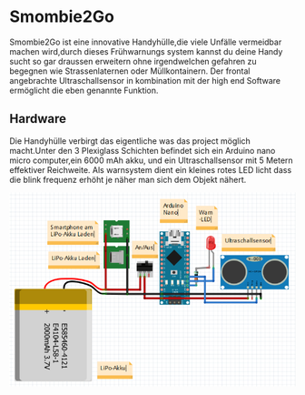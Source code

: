 # Smombie2Go
Smombie2Go ist eine innovative Handyhülle,die viele Unfälle vermeidbar machen wird,durch dieses Frühwarnungs system kannst du deine Handy sucht so gar draussen erweitern ohne irgendwelchen gefahren zu begegnen wie Strassenlaternen oder Müllkontainern.
Der frontal angebrachte Ultraschallsensor in kombination mit der high end Software ermöglicht die  eben genannte Funktion.

## Hardware
Die Handyhülle verbirgt das eigentliche was das project möglich macht.Unter den 3 Plexiglass Schichten befindet sich ein Arduino nano micro computer,ein 6000 mAh akku, und ein Ultraschallsensor mit 5 Metern effektiver Reichweite. Als warnsystem dient ein kleines rotes LED licht dass die blink frequenz erhöht je näher man sich dem Objekt nähert. 

![Smombie2Go hardware](https://raw.githubusercontent.com/Jugendhackt/Smombie2Go/master/JHHH-Smombie2go%20Schaltung.PNG)
 

